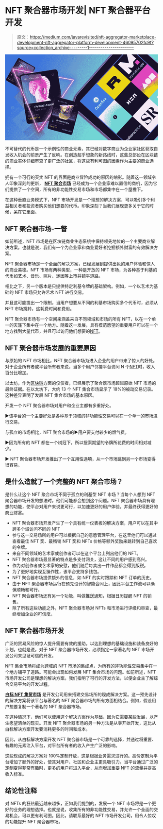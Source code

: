 # NFT 聚合器市场开发| NFT 聚合器平台开发

> 原文：<https://medium.com/javarevisited/nft-aggregator-marketplace-development-nft-aggregator-platform-development-46095702fc9f?source=collection_archive---------1----------------------->

![](img/93d611572b42a29078463f097a0a6781.png)

不可替代的代币是一个示例性的商业元素，其已经对数字商业为企业家社区获取自发收入机会的前景产生了反响。在创造超乎想象的新路线时，这些总部设在区块链的商业实体仔细审查了更广泛的社区，将这些有利可图的因素作为主要的商业选择。

拥有一个可行的买卖 NFT 的界面是商业冒险成功的原因的缩影。随着这一领域令人印象深刻的更新， [**NFT 聚合市场**](https://www.inoru.com/nft-aggregator-marketplace-development) 已经成为一个企业家难以置信的商机，因为它们提供了一个空间，所有的非功能性交易市场和市场都集中在一个屋檐下。

在这种垂直业务模式下，NFT 市场开发是一个理想的解决方案，可以吸引多个利益相关者和投资者购买他们想要的代币。印象深刻？当我们展现更多关于它的时候，呆在它里面。

## **NFT 聚合器市场-一瞥**

如前所述，NFT 市场是在区块链商业生态系统中保持领先地位的一个主要商业解决方案。也就是说，我们有一个为企业家和商业爱好者挖掘额外财富的有效解决方案。

NFT 聚合器市场是一个全面的解决方案，已经发展到提供出色的用户体验和惊人的商业美德。NFT 市场有两种类型，一种是开放的 NFT 市场，为各种基于利基的代币如艺术、音乐、照片、迷因等上市并铺平道路。

相比之下，另一个版本是只提供特定利基令牌的基础架构。例如，一个以艺术为基础的 NFT 市场只允许艺术 NFT 进行交易。

并且这可能提出一个限制，当用户想要从不同的利基市场购买多个代币时，必须从 NFT 市场跳转，这耗费时间和费用。

NFT 聚合器市场有一个空间来涵盖来自不同领域和市场的所有 NFT，以在一个单一的天篷下集中在一个地方。随着这一发展，具有模范愿望的重要用户可以在一个地方找到大量代币，并且可以访问他们想要的[NFT](https://javarevisited.blogspot.com/2021/12/top-5-courses-to-learn-about-nfts-non.html)。

## **NFT 聚合器市场发展的重要原因**

与原始的 NFT 市场相比，NFT 聚合器市场为进入企业的用户带来了惊人的好处。对于企业所有者或平台所有者来说，当多个用户邻接平台访问 N 个[NFT](https://javarevisited.blogspot.com/2022/07/5-best-platforms-to-learn-nft-non.html)时，收入百分比增加。

以太坊，作为[区块链](/javarevisited/7-free-courses-to-learn-blockchain-in-2020-764e66b47ebe)方面的佼佼者，已经展示了聚合器市场超越原始 NFT 市场的最终证据。在以太坊下，大约 13 个 NFT 集合市场显示了 18%的被动交易记录。这种差异表明了发展 NFT 集合市场的基本原因。

开发一个 NFT 聚合器市场对用户和企业主都有多重好处。

▶️该平台的一个主要好处是各种基于领域的非功能性交易可以在一个单一的市场进行交易。

与孤立的市场相比，NFT 聚合市场的▶️用户要支付较少的燃气费。

▶️因为所有的 NFT 都在一个树冠下，所以搜索期望的令牌所花费的时间相对减少。

▶️ NFT 聚合器市场开发推出了一个互用性选项，从一个市场跳到另一个市场变得很容易。

## **是什么造就了一个完整的 NFT 聚合市场？**

是什么让这个 NFT 聚合市场不同于孤立的利基型 NFT 市场？当每个人想到 NFT 聚合器市场开发的想法时，他们可能都会想到这个问题。NFT 聚合器市场具有理想的功能，使平台对用户来说更可行，以加速更好的用户体验，并最终获得更好的商业财富。

*   NFT 聚合器市场开发产生了一个具有统一仪表板的解决方案，用户可以在其中跨多个域访问不同的 NFT
*   参与这一交易场所的用户可以根据自己的意愿管理平台，在这里他们可以通过查看最佳 NFT 奖、最畅销 NFT 奖和 NFTs 价格等额外奖励来跳转到自己喜欢的令牌。
*   来自不同领域的艺术家或创作者可以在这个平台上列出他们的 NFT。
*   NFT 聚合器市场最显著的特点是多支付网关，这让不同的用户感到高兴。
*   作为对创作者或艺术家的安慰，他们随后每卖出一件作品都会得到版税。
*   为了更好地实现互操作性，该平台支持多钱包。
*   NFT 聚合器市场提供额外的信息，如 NFT 的实时跟踪和 NFT 订单的历史。
*   由于 NFT 聚合器市场运行在预先设计的智能合同上，因此平台工作流可以确保顺畅和可行。
*   NFT 聚合器市场还有另一个功能，叫做推送通知，根据日历提醒 NFT 的销售。
*   除了所有这些功能之外，NFT 聚合器市场对 NFTs 和市场进行评级和审查，最终增加企业的可信度。

## **NFT 聚合器市场开发**

广泛的贸易风险的惊人提升需要有效的援助，以达到理想的基础设施和装备良好的计划。也就是说，对于 NFT 聚合器市场开发，必须指定一家著名的 NFT 市场开发公司来见证可信的开发。

NFT 集合市场将成为跨域的 NFT 市场的集成点，为所有的非功能性交易集中在一个地方铺平了道路。可能会出现如何发展 NFT 集合市场的问题。如前所述，NFT 市场开发公司是理想的解决方案。我们指明了可行的开发方法，以便企业主了解综合交易平台的开发过程。

[**白标 NFT 集贸市场**](https://www.inoru.com/nft-aggregator-marketplace-development) 是开发公司用来搭建交易场所的现成解决方案。这一预先设计的解决方案将该平台与著名的 NFT 聚合器市场的所有方面相结合。例如，假设用户想要复制一个著名的 NFT 聚合器市场。

在这种情况下，他们可以使用这个解决方案作为基础，因为它需要某些发展，以产生愿望清单的现实。开发 NFT 聚合器市场的另一种方法是从零开始开发，这比从白标解决方案开发要消耗更多的时间和成本。

因此，从白标解决方案开发 NFT 聚合器市场是一个可靠的选择，并通过将重要、有趣的元素注入平台，对平台所有者的收入产生广泛的影响。

这些现成的解决方案对 100%定制开放，这是根据业务需求进行的。高价定制为平台增加了额外的好处，使其对用户、社区和企业主更具吸引力。当平台通过广泛的定制变得非常有趣时，更多的用户将进入平台，从而增加重要 NFT 的流量并提高收入标准。

## **结论性注释**

对 NFTs 的狂热最近越来越多，正如我们提到的，发展一个 NFT 市场将是一个更好的业务的理想选择。也就是说，收集所有的非功能性交易，并允许一个全面的交易机会，可以更有利可图。因此，请联系最好的 NFT 市场开发公司，用令人惊叹的功能提升 NFT 聚合器市场。